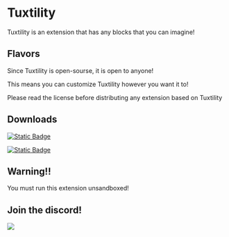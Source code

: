# Tuxtility

Tuxtility is an extension that has any blocks that you can imagine!

## Flavors

Since Tuxtility is open-sourse, it is open to anyone!

This means you can customize Tuxtility however you want it to!

Please read the license before distributing any extension based on Tuxtility

## Downloads

[![Static Badge](https://img.shields.io/badge/Tuxtility-Full_Release-yellow?style=for-the-badge)](https://github.com/KoffeeJava/Tuxtility/releases/tag/2.2)

[![Static Badge](https://img.shields.io/badge/Tuxtility-Nightly-purple?style=for-the-badge)](https://github.com/KoffeeJava/Tuxtility/raw/refs/heads/main/main.js)


## Warning!!

You must run this extension unsandboxed!

## Join the discord!
[![](https://dcbadge.limes.pink/api/server/JpEQJkyRgX)](https://discord.gg/JpEQJkyRgX)
